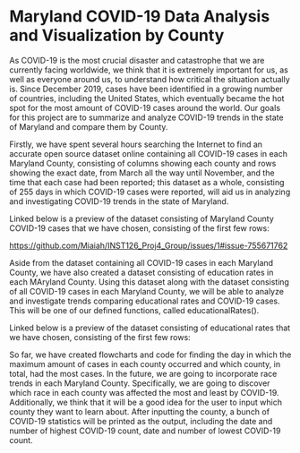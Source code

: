 # Maryland COVID-19 Data Analysis and Visualization by County

As COVID-19 is the most crucial disaster and catastrophe that we are currently facing worldwide, we think that it is extremely important for us, as well as everyone around us, to understand how critical the situation actually is. Since December 2019, cases have been identified in a growing number of countries, including the United States, which eventually became the hot spot for the most amount of COVID-19 cases around the world. Our goals for this project are to summarize and analyze COVID-19 trends in the state of Maryland and compare them by County. 

Firstly, we have spent several hours searching the Internet to find an accurate open source dataset online containing all COVID-19 cases in each Maryland County, consisting of columns showing each county and rows showing the exact date, from March all the way until November, and the time that each case had been reported; this dataset as a whole, consisting of 255 days in which COVID-19 cases were reported, will aid us in analyzing and investigating COVID-19 trends in the state of Maryland. 

Linked below is a preview of the dataset consisting of Maryland County COVID-19 cases that we have chosen, consisting of the first few rows:

https://github.com/Miaiah/INST126_Proj4_Group/issues/1#issue-755671762

Aside from the dataset containing all COVID-19 cases in each Maryland County, we have also created a dataset consisting of education rates in each MAryland County. Using this dataset along with the dataset consisting of all COVID-19 cases in each Maryland County, we will be able to analyze and investigate trends comparing educational rates and COVID-19 cases. This will be one of our defined functions, called educationalRates().

Linked below is a preview of the dataset consisting of educational rates that we have chosen, consisting of the first few rows:






So far, we have created flowcharts and code for finding the day in which the maximum amount of cases in each county occurred and which county, in total, had the most cases. In the future, we are going to incorporate race trends in each Maryland County. Specifically, we are going to discover which race in each county was affected the most and least by COVID-19. Additionally, we think that it will be a good idea for the user to input which county they want to learn about. After inputting the county, a bunch of COVID-19 statistics will be printed as the output, including the date and number of highest COVID-19 count, date and number of lowest COVID-19 count.
